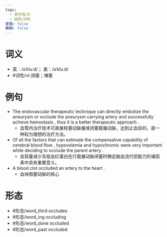 ```yaml
---
tags:
  - 首字母/O
  - 级别/GRE
掌握: false
模糊: false
---
```

# 词义
- 英：/əˈkluːd/； 美：/əˈkluːd/
- #词性/vt  闭塞；堵塞
# 例句
- The endovascular therapeutic technique can directly embolize the aneurysm or occlude the aneurysm carrying artery and successfully achieve hemostasis , thus it is a better therapeutic approach .
	- 血管内治疗技术可直接栓塞动脉瘤或闭塞载瘤动脉，达到止血目的，是一种较为理想的治疗方法。
- Of all the factors that can estimate the compensative capability of cerebral blood flow , hypovolemia and hypochromic were very important while deciding to occlude the parent artery .
	- 血容量减少及低血红蛋白在行载瘤动脉闭塞时确定脑血流代偿能力的诸因素中具有重要意义。
- A blood clot occluded an artery to the heart .
	- 血块阻塞动脉的核心
# 形态
- #形态/word_third occludes
- #形态/word_ing occluding
- #形态/word_done occluded
- #形态/word_past occluded
